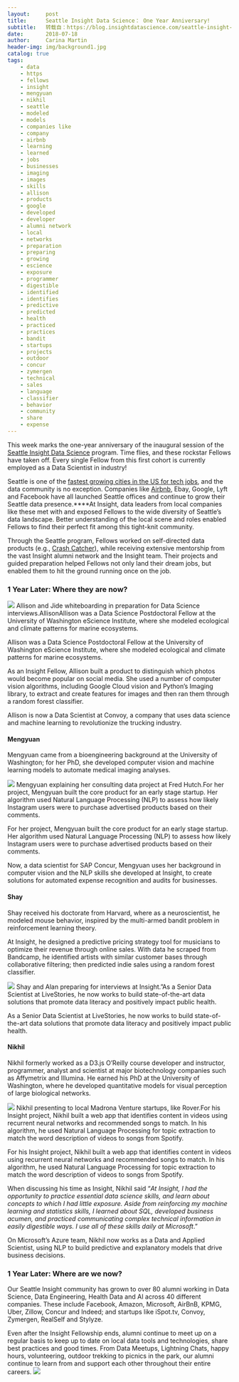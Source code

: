 ```yaml
---
layout:     post
title:      Seattle Insight Data Science： One Year Anniversary!
subtitle:   转载自：https://blog.insightdatascience.com/seattle-insight-data-science-one-year-anniversary-9e51153d3779?source=rss----d02e65779d7b---4
date:       2018-07-18
author:     Carina Martin
header-img: img/background1.jpg
catalog: true
tags:
    - data
    - https
    - fellows
    - insight
    - mengyuan
    - nikhil
    - seattle
    - modeled
    - models
    - companies like
    - company
    - airbnb
    - learning
    - learned
    - jobs
    - businesses
    - imaging
    - images
    - skills
    - allison
    - products
    - google
    - developed
    - developer
    - alumni network
    - local
    - networks
    - preparation
    - preparing
    - growing
    - escience
    - exposure
    - programmer
    - digestible
    - identified
    - identifies
    - predictive
    - predicted
    - health
    - practiced
    - practices
    - bandit
    - startups
    - projects
    - outdoor
    - concur
    - zymergen
    - technical
    - sales
    - language
    - classifier
    - behavior
    - community
    - share
    - expense
---
```


This week marks the one-year anniversary of the inaugural session of the [Seattle Insight Data Science](https://www.insightdatascience.com/) program. Time flies, and these rockstar Fellows have taken off. Every single Fellow from this first cohort is currently employed as a Data Scientist in industry!

Seattle is one of the [fastest growing cities in the US for tech jobs](https://www.cnbc.com/2017/07/27/tech-jobs-silicon-valley.html), and the data community is no exception. Companies like [Airbnb](https://www.geekwire.com/2018/airbnb-opens-big-new-seattle-office-room-300-people-setting-permanent-roots), Ebay, Google, Lyft and Facebook have all launched Seattle offices and continue to grow their Seattle data presence.****At Insight, data leaders from local companies like these met with and exposed Fellows to the wide diversity of Seattle’s data landscape. Better understanding of the local scene and roles enabled Fellows to find their perfect fit among this tight-knit community.

Through the Seattle program, Fellows worked on self-directed data products (e.g., [Crash Catcher](https://blog.insightdatascience.com/crash-catcher-detecting-car-crashes-in-video-9c0522b04558)), while receiving extensive mentorship from the vast Insight alumni network and the Insight team. Their projects and guided preparation helped Fellows not only land their dream jobs, but enabled them to hit the ground running once on the job.

### 1 Year Later: Where they are now?

![](https://cdn-images-1.medium.com/max/1600/0*vPOnhsdplyZ01kVF)
Allison and Jide whiteboarding in preparation for Data Science interviews.AllisonAllison was a Data Science Postdoctoral Fellow at the University of Washington eScience Institute, where she modeled ecological and climate patterns for marine ecosystems.

Allison was a Data Science Postdoctoral Fellow at the University of Washington eScience Institute, where she modeled ecological and climate patterns for marine ecosystems.

As an Insight Fellow, Allison built a product to distinguish which photos would become popular on social media. She used a number of computer vision algorithms, including Google Cloud vision and Python’s Imaging library, to extract and create features for images and then ran them through a random forest classifier.

Allison is now a Data Scientist at Convoy, a company that uses data science and machine learning to revolutionize the trucking industry.

#### Mengyuan

Mengyuan came from a bioengineering background at the University of Washington; for her PhD, she developed computer vision and machine learning models to automate medical imaging analyses.

![](https://cdn-images-1.medium.com/max/1200/1*Xcd6tsAb9SSHVntA0dE9sQ.png)
Mengyuan explaining her consulting data project at Fred Hutch.For her project, Mengyuan built the core product for an early stage startup. Her algorithm used Natural Language Processing (NLP) to assess how likely Instagram users were to purchase advertised products based on their comments.

For her project, Mengyuan built the core product for an early stage startup. Her algorithm used Natural Language Processing (NLP) to assess how likely Instagram users were to purchase advertised products based on their comments.

Now, a data scientist for SAP Concur, Mengyuan uses her background in computer vision and the NLP skills she developed at Insight, to create solutions for automated expense recognition and audits for businesses.

#### Shay

Shay received his doctorate from Harvard, where as a neuroscientist, he modeled mouse behavior, inspired by the multi-armed bandit problem in reinforcement learning theory.

At Insight, he designed a predictive pricing strategy tool for musicians to optimize their revenue through online sales. With data he scraped from Bandcamp, he identified artists with similar customer bases through collaborative filtering; then predicted indie sales using a random forest classifier.

![](https://cdn-images-1.medium.com/max/1600/1*5NP22kTYoBKsQkWl-heGKg.png)
Shay and Alan preparing for interviews at Insight.”As a Senior Data Scientist at LiveStories, he now works to build state-of-the-art data solutions that promote data literacy and positively impact public health.

As a Senior Data Scientist at LiveStories, he now works to build state-of-the-art data solutions that promote data literacy and positively impact public health.

#### Nikhil

Nikhil formerly worked as a D3.js O’Reilly course developer and instructor, programmer, analyst and scientist at major biotechnology companies such as Affymetrix and Illumina. He earned his PhD at the University of Washington, where he developed quantitative models for visual perception of large biological networks.

![](https://cdn-images-1.medium.com/max/1200/1*-BLZz4u7_8PocV2CSOhxUA.jpeg)
Nikhil presenting to local Madrona Venture startups, like Rover.For his Insight project, Nikhil built a web app that identifies content in videos using recurrent neural networks and recommended songs to match. In his algorithm, he used Natural Language Processing for topic extraction to match the word description of videos to songs from Spotify.

For his Insight project, Nikhil built a web app that identifies content in videos using recurrent neural networks and recommended songs to match. In his algorithm, he used Natural Language Processing for topic extraction to match the word description of videos to songs from Spotify.

When discussing his time as Insight, Nikhil said “*At Insight, I had the opportunity to practice essential data science skills, and learn about concepts to which I had little exposure. Aside from reinforcing my machine learning and statistics skills, I learned about SQL, developed business acumen, and practiced communicating complex technical information in easily digestible ways. I use all of these skills daily at Microsoft*.”

On Microsoft’s Azure team, Nikhil now works as a Data and Applied Scientist, using NLP to build predictive and explanatory models that drive business decisions.

### 1 Year Later: Where are we now?

Our Seattle Insight community has grown to over 80 alumni working in Data Science, Data Engineering, Health Data and AI across 40 different companies. These include Facebook, Amazon, Microsoft, AirBnB, KPMG, Uber, Zillow, Concur and Indeed; and startups like iSpot.tv, Convoy, Zymergen, RealSelf and Stylyze.

Even after the Insight Fellowship ends, alumni continue to meet up on a regular basis to keep up to date on local data tools and technologies, share best practices and good times. From Data Meetups, Lightning Chats, happy hours, volunteering, outdoor trekking to picnics in the park, our alumni continue to learn from and support each other throughout their entire careers.
![](https://cdn-images-1.medium.com/max/1600/1*XsOx6J_QgmyUPGprUYS6lQ.jpeg)

